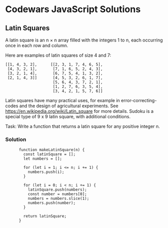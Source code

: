 # Codewars JavaScript Solutions

## Latin Squares

A latin square is an n × n array filled with the integers 1 to n, each occurring once in each row and column.

Here are examples of latin squares of size 4 and 7:

```
[[1, 4, 3, 2],      [[2, 3, 1, 7, 4, 6, 5],
 [4, 3, 2, 1],       [7, 1, 6, 5, 2, 4, 3],
 [3, 2, 1, 4],       [6, 7, 5, 4, 1, 3, 2],
 [2, 1, 4, 3]]       [4, 5, 3, 2, 6, 1, 7],
                     [5, 6, 4, 3, 7, 2, 1],
                     [1, 2, 7, 6, 3, 5, 4],
                     [3, 4, 2, 1, 5, 7, 6]]
```

Latin squares have many practical uses, for example in error-correcting-codes and the design of agricultural experiments. See https://en.wikipedia.org/wiki/Latin_square for more details. Sudoku is a special type of 9 x 9 latin square, with additional conditions.

Task: Write a function that returns a latin square for any positive integer n.

### Solution

```
      function makeLatinSquare(n) {
        const latinSquare = [];
        let numbers = [];

        for (let i = 1; i <= n; i += 1) {
          numbers.push(i);
        }

        for (let i = 0; i < n; i += 1) {
          latinSquare.push(numbers);
          const number = numbers[0];
          numbers = numbers.slice(1);
          numbers.push(number);
        }

        return latinSquare;
      }
```
